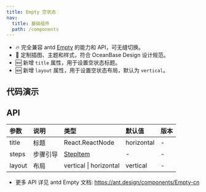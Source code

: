 ```yaml
---
title: Empty 空状态
nav:
  title: 基础组件
  path: /components
---
```


- 🔥 完全兼容 antd [Empty](https://ant.design/components/Empty-cn) 的能力和 API，可无缝切换。
- 💄 定制插图、主题和样式，符合 OceanBase Design 设计规范。
- 🆕 新增 `title` 属性，用于设置空状态标题。
- 🆕 新增 `layout` 属性，用于设置空状态布局，默认为 `vertical`。

## 代码演示

<code src="./demo/basic.tsx" title="基本" description="简单展示"></code>

<code src="./demo/complete.tsx" title="完整" description="设置标题、描述和操作"></code>

<code src="./demo/simple.tsx" title="简洁版" description="image 设置为 Empty.PRESENTED_IMAGE_SIMPLE"></code>

<code src="./demo/image.tsx" title="自定义图片" description="可设置图片链接或 ReactNode"></code>

<code src="./demo/horizontal.tsx" title="横向布局"></code>

<code src="./demo/steps.tsx" title="步骤引导"></code>

<code src="./demo/with-page-container.tsx" title="和页容器搭配使用"></code>

## API

| 参数 | 说明 | 类型 | 默认值 | 版本 |
| :-- | :-- | :-- | :-- | :-- |
| title | 标题 | React.ReactNode | horizontal | - |
| steps | 步骤引导 | [StepItem](https://ant-design.antgroup.com/components/steps-cn#stepitem) | - | - |
| layout | 布局 | vertical \| horizontal | vertical | - |

- 更多 API 详见 antd Empty 文档: https://ant.design/components/Empty-cn
